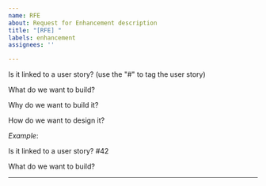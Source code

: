 ```yaml
---
name: RFE
about: Request for Enhancement description
title: "[RFE] "
labels: enhancement
assignees: ''

---
```


Is it linked to a user story? (use the "#" to tag the user story)

What do we want to build?

Why do we want to build it?

How do we want to design it?

*Example*:

Is it linked to a user story?
#42

What do we want to build?


---
